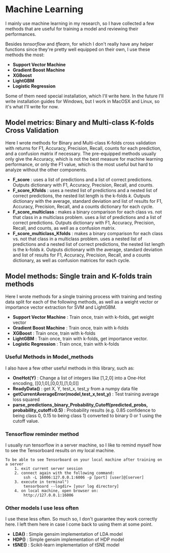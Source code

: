 # Machine Learning

I mainly use machine learning in my research, so I have collected a few methods that are useful for training a model and reviewing their performances.

Besides *tensorflow* and *tflearn*, for which I don't really have any helper functions since they're pretty well equipped on their own, I use these methods the most:

- __Support Vector Machine__
- __Gradient Boost Machine__
- __XGBoost__
- __LightGBM__
- __Logistic Regression__

Some of them need special installation, which I'll write here. In the future I'll write installation guides for Windows, but I work in MacOSX and Linux, so it's what I'll write for now.

## Model metrics: Binary and Multi-class K-folds Cross Validation

Here I wrote methods for Binary and Multi-class K-folds cross validation with returns for F1, Accuracy, Precision, Recall, counts for each prediction, and a confusion matrix if necessary. The pre-equipped methods usually only give the Accuracy, which is not the best measure for machine learning performance, or only the F1 value, which is the most useful but hard to analyze without the other components. 

- __F_score__ : uses a list of predictions and a list of correct predictions. Outputs dictionary with F1, Accuracy, Precision, Recall, and counts.
- __F_score_Kfolds__ : uses a nested list of predictions and a nested list of correct predictions, the nested list length is the k-folds *k*. Outputs dictionary with the average, standard deviation and list of results for F1, Accuracy, Precision, Recall, and a counts dictionary for each cycle.
- __F_score_multiclass__ : makes a binary comparison for each class vs. not that class in a multiclass problem. uses a list of predictions and a list of correct predictions. Outputs dictionary with F1, Accuracy, Precision, Recall, and counts, as well as a confusion matrix. 
- __F_score_multiclass_Kfolds__ : makes a binary comparison for each class vs. not that class in a multiclass problem. uses a nested list of predictions and a nested list of correct predictions, the nested list length is the k-folds *k*. Outputs dictionary with the average, standard deviation and list of results for F1, Accuracy, Precision, Recall, and a counts dictionary, as well as confusion matrices for each cycle.

## Model methods: Single train and K-folds train methods

Here I wrote methods for a single training process with training and testing data split for each of the following methods, as well as a weight vector or importance vector extraction for SVM and LightGBM.

- __Support Vector Machine__ : Train once, train with k-folds, get weight vector
- __Gradient Boost Machine__ : Train once, train with k-folds
- __XGBoost__ : Train once, train with k-folds
- __LightGBM__ : Train once, train with k-folds, get importance vector.
- __Logistic Regression__ : Train once, train with k-folds

### Useful Methods in Model_methods

I also have a few other useful methods in this library, such as:

- __OneHot(Y)__ : Change a list of integers like [1,2,0] into a One-Hot encoding, [[0,1,0],[0,0,1],[1,0,0]]
- __ReadyData()__ : get X, Y, test_x, test_y from a numpy data file
- __getCurrentAverageError(model,test_x,test_y)__ : Test training average loss squared
- __parse_predictions_binary_Probability_Cutoff(predicted_probs, probability_cutoff=0.5)__ : Probability results (e.g. 0.85 confidence to being class 0, 0.15 to being class 1) converted to binary 0 or 1 using the cutoff value.

### Tensorflow reminder method

I usually run tensorflow in a server machine, so I like to remind myself how to see the Tensorboard results on my local machine.

```
To be able to see Tensorboard on your local machine after training on a server
    1. exit current server session
    2. connect again with the following command:
        ssh -L 16006:127.0.0.1:6006 -p [port] [user]@[server]
    3. execute in terminal")
        tensorboard --logdir= [your log directory]
    4. on local machine, open browser on:
        http://127.0.0.1:16006
```

### Other models I use less often

I use these less often. So much so, I don't guarantee they work correctly here. I left them here in case I come back to using them at some point.

* __LDA()__ : Simple gensim implementation of LDA model
* __HDP()__ : Simple gensim implementation of HDP model
* __tSNE()__ : Scikit-learn implementation of tSNE model


